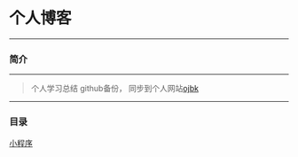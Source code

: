 # 个人博客
***
### 简介
***
> 个人学习总结 github备份， 同步到个人网站[ojbk](https://blog.ojbk.fun) 
***

### 目录
[小程序]('README1.md') 
